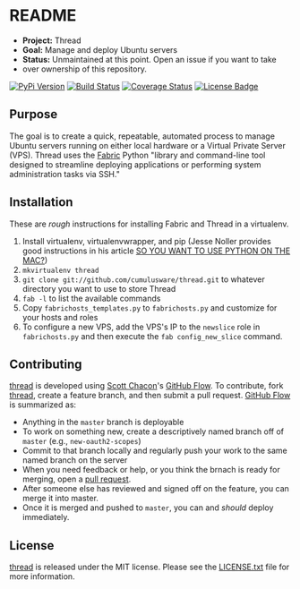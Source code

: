 # README #

- **Project:** Thread
- **Goal:** Manage and deploy Ubuntu servers
- **Status:** Unmaintained at this point. Open an issue if you want to take
- over ownership of this repository.


[![PyPi Version][pypi ver image]][pypi ver link]
[![Build Status][travis image]][travis link]
[![Coverage Status][coveralls image]][coveralls link]
[![License Badge][license image]][LICENSE.txt]

## Purpose ##

The goal is to create a quick, repeatable, automated process to manage Ubuntu
servers running on either local hardware or a Virtual Private Server (VPS).
Thread uses the [Fabric][] Python "library and command-line tool designed to
streamline deploying applications or performing system administration tasks via
SSH."

## Installation ##

These are *rough* instructions for installing Fabric and Thread in a virtualenv.

1. Install virtualenv, virtualenvwrapper, and pip (Jesse Noller provides good
   instructions in his article [SO YOU WANT TO USE PYTHON ON THE
   MAC?][noller-python])
2. `mkvirtualenv thread`
3. `git clone git://github.com/cumulusware/thread.git` to whatever directory
   you want to use to store Thread
4. `fab -l` to list the available commands
5. Copy `fabrichosts_templates.py` to `fabrichosts.py` and customize for your
   hosts and roles
6. To configure a new VPS, add the VPS's IP to the `newslice` role in
   `fabrichosts.py` and then execute the `fab config_new_slice` command.


## Contributing

[thread][] is developed using [Scott Chacon][]'s [GitHub Flow][]. To
contribute, fork [thread][], create a feature branch, and then submit
a pull request.  [GitHub Flow][] is summarized as:

- Anything in the `master` branch is deployable
- To work on something new, create a descriptively named branch off of
  `master` (e.g., `new-oauth2-scopes`)
- Commit to that branch locally and regularly push your work to the same
  named branch on the server
- When you need feedback or help, or you think the brnach is ready for
  merging, open a [pull request][].
- After someone else has reviewed and signed off on the feature, you can
  merge it into master.
- Once it is merged and pushed to `master`, you can and *should* deploy
  immediately.

## License

[thread][] is released under the MIT license. Please see the
[LICENSE.txt][] file for more information.

[coveralls image]: http://img.shields.io/coveralls/cumulusware/thread/master.svg
[coveralls link]: https://coveralls.io/r/cumulusware/thread
[fabric]: http://www.fabfile.org/
[github flow]: http://scottchacon.com/2011/08/31/github-flow.html
[LICENSE.txt]: https://github.com/cumulusware/thread/blob/master/LICENSE.txt
[license image]: http://img.shields.io/pypi/l/thread.svg
[noller-python]: http://jessenoller.com/2009/03/16/so-you-want-to-use-python-on-the-mac/
[pull request]: https://help.github.com/articles/using-pull-requests
[pypi ver image]: http://img.shields.io/pypi/v/thread.svg
[pypi ver link]: https://pypi.python.org/pypi/thread/
[scott chacon]: http://scottchacon.com/about.html
[thread]: https://github.com/cumulusware/thread
[travis image]: http://img.shields.io/travis/cumulusware/thread/master.svg
[travis link]: https://travis-ci.org/cumulusware/thread
